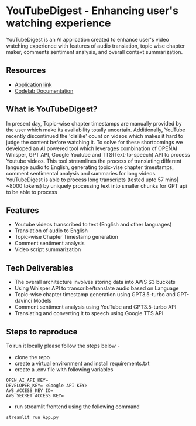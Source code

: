 # YouTubeDigest - Enhancing user's watching experience

YouTubeDigest is an AI application created to enhance user's video watching experience with features of audio translation, topic wise chapter maker, comments sentiment analysis, and overall context summarization. 

## Resources

- [Application link](http://34.148.127.152:8502/) <br>
- [Codelab Documentation](https://codelabs-preview.appspot.com/?file_id=1xg3GM0WPZ6wiiJ1tQuYKwh3pL3GA_JjXaTEAWP4Pf4k#0)

## What is YouTubeDigest?

In present day, Topic-wise chapter timestamps are manually provided by the user which make its availability totally uncertain. Additionally, YouTube recently discontinued the 'dislike' count on videos which makes it hard to judge the content before watching it. To solve for these shortcomings we developed an AI powered tool which leverages combination of OPENAI Whisper, GPT API, Google Youtube and TTS(Text-to-speech) API to process Youtube videos. This tool streamlines the process of translating different language audio to English, generating topic-vise chapter timestamps, comment sentimental analysis and summaries for long videos. YouTubeDigest is able to process long transcripts (tested upto 57 mins| ~8000 tokens) by uniquely processing text into smaller chunks for GPT api to be able to process 

## Features
- Youtube videos transcribed to text (English and other languages) 
- Translation of audio to English
- Topic-wise Chapter Timestamp generation
- Comment sentiment analysis
- Video script summarization 

## Tech Deliverables

- The overall architecture involves storing data into AWS S3 buckets
- Using Whisper API to transcribe/translate audio based on Language
- Topic-wise chapter timestamp generation using GPT3.5-turbo and GPT-davinci Models
- Comment sentiment analysis using YouTube and GPT3.5-turbo API
- Translating and converting it to speech using Google TTS API

## Steps to reproduce
To run it locally please follow the steps below - 
- clone the repo 
- create a virtual environment and install requirements.txt
- create a .env file with following variables

```
OPEN_AI_API_KEY=
DEVELOPER_KEY= <Google API KEY>
AWS_ACCESS_KEY_ID=
AWS_SECRET_ACCESS_KEY=
```

- run streamlit frontend using the following command 
```
streamlit run App.py
```
